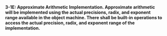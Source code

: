 **3-1E: Approximate Arithmetic Implementation.  Approximate arithmetic will be implemented using the actual precisions, radix, and exponent range available in the object machine. There shall be built-in operations to access the actual precision, radix, and exponent range of the implementation.**
